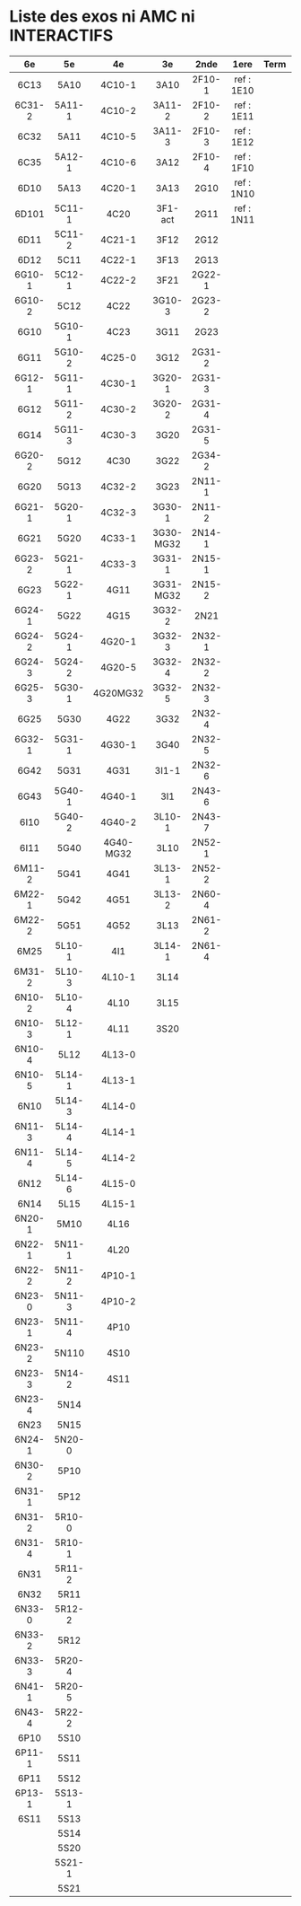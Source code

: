 # Liste des exos ni AMC ni INTERACTIFS

|6e|5e|4e|3e|2nde|1ere|Term|Reste|
|:-:|:-:|:-:|:-:|:-:|:-:|:-:|:-:|
|6C13|5A10|4C10-1|3A10|2F10-1|ref : 1E10||CM020|
|6C31-2|5A11-1|4C10-2|3A11-2|2F10-2|ref : 1E11||CM021|
|6C32|5A11|4C10-5|3A11-3|2F10-3|ref : 1E12||PEA11-1|
|6C35|5A12-1|4C10-6|3A12|2F10-4|ref : 1F10||PEA11|
|6D10|5A13|4C20-1|3A13|2G10|ref : 1N10||P003|
|6D101|5C11-1|4C20|3F1-act|2G11|ref : 1N11||P004|
|6D11|5C11-2|4C21-1|3F12|2G12|||P005|
|6D12|5C11|4C22-1|3F13|2G13|||P006|
|6G10-1|5C12-1|4C22-2|3F21|2G22-1|||P007|
|6G10-2|5C12|4C22|3G10-3|2G23-2|||P008|
|6G10|5G10-1|4C23|3G11|2G23|||P009|
|6G11|5G10-2|4C25-0|3G12|2G31-2|||P010|
|6G12-1|5G11-1|4C30-1|3G20-1|2G31-3|||P011|
|6G12|5G11-2|4C30-2|3G20-2|2G31-4|||P012|
|6G14|5G11-3|4C30-3|3G20|2G31-5|||beta2F30|
|6G20-2|5G12|4C30|3G22|2G34-2|||beta2F31|
|6G20|5G13|4C32-2|3G23|2N11-1|||beta2G53|
|6G21-1|5G20-1|4C32-3|3G30-1|2N11-2|||beta2L11-1|
|6G21|5G20|4C33-1|3G30-MG32|2N14-1|||beta2L12-2|
|6G23-2|5G21-1|4C33-3|3G31-1|2N15-1|||beta2N60-X1|
|6G23|5G22-1|4G11|3G31-MG32|2N15-2|||beta2N60-X2|
|6G24-1|5G22|4G15|3G32-2|2N21|||beta3F23|
|6G24-2|5G24-1|4G20-1|3G32-3|2N32-1|||beta3G15|
|6G24-3|5G24-2|4G20-5|3G32-4|2N32-2|||beta3G41|
|6G25-3|5G30-1|4G20MG32|3G32-5|2N32-3|||beta3s21|
|6G25|5G30|4G22|3G32|2N32-4|||beta4C31|
|6G32-1|5G31-1|4G30-1|3G40|2N32-5|||beta4G20-3|
|6G42|5G31|4G31|3I1-1|2N32-6|||beta4G20-4|
|6G43|5G40-1|4G40-1|3I1|2N43-6|||beta6C33-1|
|6I10|5G40-2|4G40-2|3L10-1|2N43-7|||beta6test2|
|6I11|5G40|4G40-MG32|3L10|2N52-1|||beta6test2021|
|6M11-2|5G41|4G41|3L13-1|2N52-2|||betaAsymptotesObliques|
|6M22-1|5G42|4G51|3L13-2|2N60-4|||betaComplexes|
|6M22-2|5G51|4G52|3L13|2N61-2|||betaDivisionsDePolynomes|
|6M25|5L10-1|4I1|3L14-1|2N61-4|||betaEq1erDegreDansC|
|6M31-2|5L10-3|4L10-1|3L14||||betaEq2eDegAvecParam|
|6N10-2|5L10-4|4L10|3L15||||betaEqCarreDansC|
|6N10-3|5L12-1|4L11|3S20||||betaEqValAbs|
|6N10-4|5L12|4L13-0|||||betaEquationsLog|
|6N10-5|5L14-1|4L13-1|||||betaExo3d|
|6N10|5L14-3|4L14-0|||||betaExoSimpleMatthieu|
|6N11-3|5L14-4|4L14-1|||||betaModèle10_simple_question-reponse|
|6N11-4|5L14-5|4L14-2|||||betaModèle11_paramétrable|
|6N12|5L14-6|4L15-0|||||betaModèle20_plusieurs_types_de_questions|
|6N14|5L15|4L15-1|||||betaModèle21_paramétrables|
|6N20-1|5M10|4L16|||||betaModèle30_constructions_géométriques|
|6N22-1|5N11-1|4L20|||||betaModèle31_paramétrables|
|6N22-2|5N11-2|4P10-1|||||betaModèle40_tableau_proportionnalite|
|6N23-0|5N11-3|4P10-2|||||betaModèle41_tableau_signes_variations|
|6N23-1|5N11-4|4P10|||||betaProbaAouB|
|6N23-2|5N110|4S10|||||betaProbabilites|
|6N23-3|5N14-2|4S11|||||betaPuissances|
|6N23-4|5N14||||||betaSys2x2CombLin|
|6N23|5N15||||||betaTracerParabole|
|6N24-1|5N20-0||||||betarotation3d|
|6N30-2|5P10||||||betatrinome|
|6N31-1|5P12||||||moule_a_exo_mathalea|
|6N31-2|5R10-0||||||moule_a_exo_mathalea2d|
|6N31-4|5R10-1||||||c3C10-2|
|6N31|5R11-2||||||c3C10-4|
|6N32|5R11||||||c3C11|
|6N33-0|5R12-2||||||c3N10|
|6N33-2|5R12||||||c3N20|
|6N33-3|5R20-4||||||c3N22|
|6N41-1|5R20-5||||||c3N23|
|6N43-4|5R22-2|||||||
|6P10|5S10|||||||
|6P11-1|5S11|||||||
|6P11|5S12|||||||
|6P13-1|5S13-1|||||||
|6S11|5S13|||||||
||5S14|||||||
||5S20|||||||
||5S21-1|||||||
||5S21|||||||
